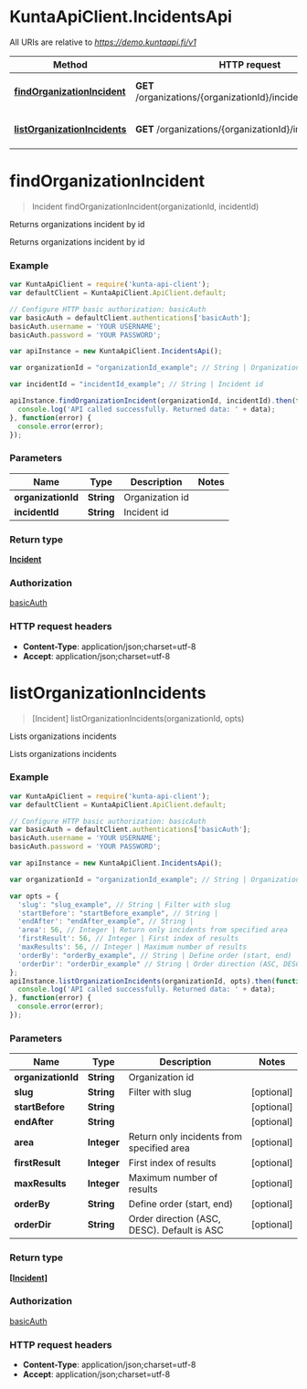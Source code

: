 # KuntaApiClient.IncidentsApi

All URIs are relative to *https://demo.kuntaapi.fi/v1*

Method | HTTP request | Description
------------- | ------------- | -------------
[**findOrganizationIncident**](IncidentsApi.md#findOrganizationIncident) | **GET** /organizations/{organizationId}/incidents/{incidentId} | Returns organizations incident by id
[**listOrganizationIncidents**](IncidentsApi.md#listOrganizationIncidents) | **GET** /organizations/{organizationId}/incidents | Lists organizations incidents


<a name="findOrganizationIncident"></a>
# **findOrganizationIncident**
> Incident findOrganizationIncident(organizationId, incidentId)

Returns organizations incident by id

Returns organizations incident by id 

### Example
```javascript
var KuntaApiClient = require('kunta-api-client');
var defaultClient = KuntaApiClient.ApiClient.default;

// Configure HTTP basic authorization: basicAuth
var basicAuth = defaultClient.authentications['basicAuth'];
basicAuth.username = 'YOUR USERNAME';
basicAuth.password = 'YOUR PASSWORD';

var apiInstance = new KuntaApiClient.IncidentsApi();

var organizationId = "organizationId_example"; // String | Organization id

var incidentId = "incidentId_example"; // String | Incident id

apiInstance.findOrganizationIncident(organizationId, incidentId).then(function(data) {
  console.log('API called successfully. Returned data: ' + data);
}, function(error) {
  console.error(error);
});

```

### Parameters

Name | Type | Description  | Notes
------------- | ------------- | ------------- | -------------
 **organizationId** | **String**| Organization id | 
 **incidentId** | **String**| Incident id | 

### Return type

[**Incident**](Incident.md)

### Authorization

[basicAuth](../README.md#basicAuth)

### HTTP request headers

 - **Content-Type**: application/json;charset=utf-8
 - **Accept**: application/json;charset=utf-8

<a name="listOrganizationIncidents"></a>
# **listOrganizationIncidents**
> [Incident] listOrganizationIncidents(organizationId, opts)

Lists organizations incidents

Lists organizations incidents 

### Example
```javascript
var KuntaApiClient = require('kunta-api-client');
var defaultClient = KuntaApiClient.ApiClient.default;

// Configure HTTP basic authorization: basicAuth
var basicAuth = defaultClient.authentications['basicAuth'];
basicAuth.username = 'YOUR USERNAME';
basicAuth.password = 'YOUR PASSWORD';

var apiInstance = new KuntaApiClient.IncidentsApi();

var organizationId = "organizationId_example"; // String | Organization id

var opts = { 
  'slug': "slug_example", // String | Filter with slug
  'startBefore': "startBefore_example", // String | 
  'endAfter': "endAfter_example", // String | 
  'area': 56, // Integer | Return only incidents from specified area
  'firstResult': 56, // Integer | First index of results
  'maxResults': 56, // Integer | Maximum number of results
  'orderBy': "orderBy_example", // String | Define order (start, end)
  'orderDir': "orderDir_example" // String | Order direction (ASC, DESC). Default is ASC
};
apiInstance.listOrganizationIncidents(organizationId, opts).then(function(data) {
  console.log('API called successfully. Returned data: ' + data);
}, function(error) {
  console.error(error);
});

```

### Parameters

Name | Type | Description  | Notes
------------- | ------------- | ------------- | -------------
 **organizationId** | **String**| Organization id | 
 **slug** | **String**| Filter with slug | [optional] 
 **startBefore** | **String**|  | [optional] 
 **endAfter** | **String**|  | [optional] 
 **area** | **Integer**| Return only incidents from specified area | [optional] 
 **firstResult** | **Integer**| First index of results | [optional] 
 **maxResults** | **Integer**| Maximum number of results | [optional] 
 **orderBy** | **String**| Define order (start, end) | [optional] 
 **orderDir** | **String**| Order direction (ASC, DESC). Default is ASC | [optional] 

### Return type

[**[Incident]**](Incident.md)

### Authorization

[basicAuth](../README.md#basicAuth)

### HTTP request headers

 - **Content-Type**: application/json;charset=utf-8
 - **Accept**: application/json;charset=utf-8

